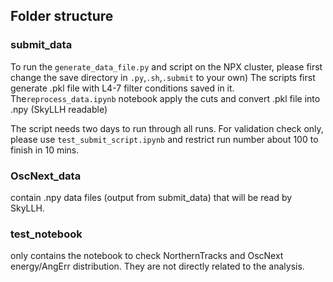 ## Folder structure


### submit_data ###
To run the `generate_data_file.py` and  script on the NPX cluster, please first change the save directory in `.py`,`.sh`,`.submit` to your own)
The scripts first generate .pkl file with L4-7 filter conditions saved in it.
The`reprocess_data.ipynb` notebook apply the cuts and convert .pkl file into .npy (SkyLLH readable)

The script needs two days to run through all runs. For validation check only, please use `test_submit_script.ipynb` and restrict run number about 100 to finish in 10 mins.

### OscNext_data ###
contain .npy data files (output from submit_data) that will be read by SkyLLH.

### test_notebook ###
only contains the notebook to check NorthernTracks and OscNext energy/AngErr distribution. They are not directly related to the analysis.

